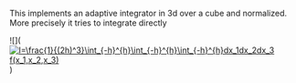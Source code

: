 This implements an adaptive integrator in 3d over a cube and normalized. More precisely it tries to integrate directly

![](<a href="https://www.codecogs.com/eqnedit.php?latex=I=\frac{1}{(2h)^3}\int_{-h}^{h}\int_{-h}^{h}\int_{-h}^{h}dx_1dx_2dx_3&space;f(x_1,x_2,x_3)" target="_blank"><img src="https://latex.codecogs.com/gif.latex?I=\frac{1}{(2h)^3}\int_{-h}^{h}\int_{-h}^{h}\int_{-h}^{h}dx_1dx_2dx_3&space;f(x_1,x_2,x_3)" title="I=\frac{1}{(2h)^3}\int_{-h}^{h}\int_{-h}^{h}\int_{-h}^{h}dx_1dx_2dx_3 f(x_1,x_2,x_3)" /></a>)
